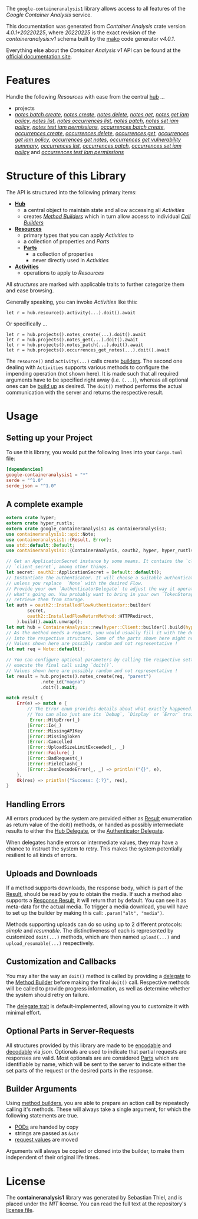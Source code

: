<!---
DO NOT EDIT !
This file was generated automatically from 'src/generator/templates/api/README.md.mako'
DO NOT EDIT !
-->
The `google-containeranalysis1` library allows access to all features of the *Google Container Analysis* service.

This documentation was generated from *Container Analysis* crate version *4.0.1+20220225*, where *20220225* is the exact revision of the *containeranalysis:v1* schema built by the [mako](http://www.makotemplates.org/) code generator *v4.0.1*.

Everything else about the *Container Analysis* *v1* API can be found at the
[official documentation site](https://cloud.google.com/container-analysis/api/reference/rest/).
# Features

Handle the following *Resources* with ease from the central [hub](https://docs.rs/google-containeranalysis1/4.0.1+20220225/google_containeranalysis1/ContainerAnalysis) ... 

* projects
 * [*notes batch create*](https://docs.rs/google-containeranalysis1/4.0.1+20220225/google_containeranalysis1/api::ProjectNoteBatchCreateCall), [*notes create*](https://docs.rs/google-containeranalysis1/4.0.1+20220225/google_containeranalysis1/api::ProjectNoteCreateCall), [*notes delete*](https://docs.rs/google-containeranalysis1/4.0.1+20220225/google_containeranalysis1/api::ProjectNoteDeleteCall), [*notes get*](https://docs.rs/google-containeranalysis1/4.0.1+20220225/google_containeranalysis1/api::ProjectNoteGetCall), [*notes get iam policy*](https://docs.rs/google-containeranalysis1/4.0.1+20220225/google_containeranalysis1/api::ProjectNoteGetIamPolicyCall), [*notes list*](https://docs.rs/google-containeranalysis1/4.0.1+20220225/google_containeranalysis1/api::ProjectNoteListCall), [*notes occurrences list*](https://docs.rs/google-containeranalysis1/4.0.1+20220225/google_containeranalysis1/api::ProjectNoteOccurrenceListCall), [*notes patch*](https://docs.rs/google-containeranalysis1/4.0.1+20220225/google_containeranalysis1/api::ProjectNotePatchCall), [*notes set iam policy*](https://docs.rs/google-containeranalysis1/4.0.1+20220225/google_containeranalysis1/api::ProjectNoteSetIamPolicyCall), [*notes test iam permissions*](https://docs.rs/google-containeranalysis1/4.0.1+20220225/google_containeranalysis1/api::ProjectNoteTestIamPermissionCall), [*occurrences batch create*](https://docs.rs/google-containeranalysis1/4.0.1+20220225/google_containeranalysis1/api::ProjectOccurrenceBatchCreateCall), [*occurrences create*](https://docs.rs/google-containeranalysis1/4.0.1+20220225/google_containeranalysis1/api::ProjectOccurrenceCreateCall), [*occurrences delete*](https://docs.rs/google-containeranalysis1/4.0.1+20220225/google_containeranalysis1/api::ProjectOccurrenceDeleteCall), [*occurrences get*](https://docs.rs/google-containeranalysis1/4.0.1+20220225/google_containeranalysis1/api::ProjectOccurrenceGetCall), [*occurrences get iam policy*](https://docs.rs/google-containeranalysis1/4.0.1+20220225/google_containeranalysis1/api::ProjectOccurrenceGetIamPolicyCall), [*occurrences get notes*](https://docs.rs/google-containeranalysis1/4.0.1+20220225/google_containeranalysis1/api::ProjectOccurrenceGetNoteCall), [*occurrences get vulnerability summary*](https://docs.rs/google-containeranalysis1/4.0.1+20220225/google_containeranalysis1/api::ProjectOccurrenceGetVulnerabilitySummaryCall), [*occurrences list*](https://docs.rs/google-containeranalysis1/4.0.1+20220225/google_containeranalysis1/api::ProjectOccurrenceListCall), [*occurrences patch*](https://docs.rs/google-containeranalysis1/4.0.1+20220225/google_containeranalysis1/api::ProjectOccurrencePatchCall), [*occurrences set iam policy*](https://docs.rs/google-containeranalysis1/4.0.1+20220225/google_containeranalysis1/api::ProjectOccurrenceSetIamPolicyCall) and [*occurrences test iam permissions*](https://docs.rs/google-containeranalysis1/4.0.1+20220225/google_containeranalysis1/api::ProjectOccurrenceTestIamPermissionCall)




# Structure of this Library

The API is structured into the following primary items:

* **[Hub](https://docs.rs/google-containeranalysis1/4.0.1+20220225/google_containeranalysis1/ContainerAnalysis)**
    * a central object to maintain state and allow accessing all *Activities*
    * creates [*Method Builders*](https://docs.rs/google-containeranalysis1/4.0.1+20220225/google_containeranalysis1/client::MethodsBuilder) which in turn
      allow access to individual [*Call Builders*](https://docs.rs/google-containeranalysis1/4.0.1+20220225/google_containeranalysis1/client::CallBuilder)
* **[Resources](https://docs.rs/google-containeranalysis1/4.0.1+20220225/google_containeranalysis1/client::Resource)**
    * primary types that you can apply *Activities* to
    * a collection of properties and *Parts*
    * **[Parts](https://docs.rs/google-containeranalysis1/4.0.1+20220225/google_containeranalysis1/client::Part)**
        * a collection of properties
        * never directly used in *Activities*
* **[Activities](https://docs.rs/google-containeranalysis1/4.0.1+20220225/google_containeranalysis1/client::CallBuilder)**
    * operations to apply to *Resources*

All *structures* are marked with applicable traits to further categorize them and ease browsing.

Generally speaking, you can invoke *Activities* like this:

```Rust,ignore
let r = hub.resource().activity(...).doit().await
```

Or specifically ...

```ignore
let r = hub.projects().notes_create(...).doit().await
let r = hub.projects().notes_get(...).doit().await
let r = hub.projects().notes_patch(...).doit().await
let r = hub.projects().occurrences_get_notes(...).doit().await
```

The `resource()` and `activity(...)` calls create [builders][builder-pattern]. The second one dealing with `Activities` 
supports various methods to configure the impending operation (not shown here). It is made such that all required arguments have to be 
specified right away (i.e. `(...)`), whereas all optional ones can be [build up][builder-pattern] as desired.
The `doit()` method performs the actual communication with the server and returns the respective result.

# Usage

## Setting up your Project

To use this library, you would put the following lines into your `Cargo.toml` file:

```toml
[dependencies]
google-containeranalysis1 = "*"
serde = "^1.0"
serde_json = "^1.0"
```

## A complete example

```Rust
extern crate hyper;
extern crate hyper_rustls;
extern crate google_containeranalysis1 as containeranalysis1;
use containeranalysis1::api::Note;
use containeranalysis1::{Result, Error};
use std::default::Default;
use containeranalysis1::{ContainerAnalysis, oauth2, hyper, hyper_rustls};

// Get an ApplicationSecret instance by some means. It contains the `client_id` and 
// `client_secret`, among other things.
let secret: oauth2::ApplicationSecret = Default::default();
// Instantiate the authenticator. It will choose a suitable authentication flow for you, 
// unless you replace  `None` with the desired Flow.
// Provide your own `AuthenticatorDelegate` to adjust the way it operates and get feedback about 
// what's going on. You probably want to bring in your own `TokenStorage` to persist tokens and
// retrieve them from storage.
let auth = oauth2::InstalledFlowAuthenticator::builder(
        secret,
        oauth2::InstalledFlowReturnMethod::HTTPRedirect,
    ).build().await.unwrap();
let mut hub = ContainerAnalysis::new(hyper::Client::builder().build(hyper_rustls::HttpsConnectorBuilder::new().with_native_roots().https_or_http().enable_http1().enable_http2().build()), auth);
// As the method needs a request, you would usually fill it with the desired information
// into the respective structure. Some of the parts shown here might not be applicable !
// Values shown here are possibly random and not representative !
let mut req = Note::default();

// You can configure optional parameters by calling the respective setters at will, and
// execute the final call using `doit()`.
// Values shown here are possibly random and not representative !
let result = hub.projects().notes_create(req, "parent")
             .note_id("magna")
             .doit().await;

match result {
    Err(e) => match e {
        // The Error enum provides details about what exactly happened.
        // You can also just use its `Debug`, `Display` or `Error` traits
         Error::HttpError(_)
        |Error::Io(_)
        |Error::MissingAPIKey
        |Error::MissingToken
        |Error::Cancelled
        |Error::UploadSizeLimitExceeded(_, _)
        |Error::Failure(_)
        |Error::BadRequest(_)
        |Error::FieldClash(_)
        |Error::JsonDecodeError(_, _) => println!("{}", e),
    },
    Ok(res) => println!("Success: {:?}", res),
}

```
## Handling Errors

All errors produced by the system are provided either as [Result](https://docs.rs/google-containeranalysis1/4.0.1+20220225/google_containeranalysis1/client::Result) enumeration as return value of
the doit() methods, or handed as possibly intermediate results to either the 
[Hub Delegate](https://docs.rs/google-containeranalysis1/4.0.1+20220225/google_containeranalysis1/client::Delegate), or the [Authenticator Delegate](https://docs.rs/yup-oauth2/*/yup_oauth2/trait.AuthenticatorDelegate.html).

When delegates handle errors or intermediate values, they may have a chance to instruct the system to retry. This 
makes the system potentially resilient to all kinds of errors.

## Uploads and Downloads
If a method supports downloads, the response body, which is part of the [Result](https://docs.rs/google-containeranalysis1/4.0.1+20220225/google_containeranalysis1/client::Result), should be
read by you to obtain the media.
If such a method also supports a [Response Result](https://docs.rs/google-containeranalysis1/4.0.1+20220225/google_containeranalysis1/client::ResponseResult), it will return that by default.
You can see it as meta-data for the actual media. To trigger a media download, you will have to set up the builder by making
this call: `.param("alt", "media")`.

Methods supporting uploads can do so using up to 2 different protocols: 
*simple* and *resumable*. The distinctiveness of each is represented by customized 
`doit(...)` methods, which are then named `upload(...)` and `upload_resumable(...)` respectively.

## Customization and Callbacks

You may alter the way an `doit()` method is called by providing a [delegate](https://docs.rs/google-containeranalysis1/4.0.1+20220225/google_containeranalysis1/client::Delegate) to the 
[Method Builder](https://docs.rs/google-containeranalysis1/4.0.1+20220225/google_containeranalysis1/client::CallBuilder) before making the final `doit()` call. 
Respective methods will be called to provide progress information, as well as determine whether the system should 
retry on failure.

The [delegate trait](https://docs.rs/google-containeranalysis1/4.0.1+20220225/google_containeranalysis1/client::Delegate) is default-implemented, allowing you to customize it with minimal effort.

## Optional Parts in Server-Requests

All structures provided by this library are made to be [encodable](https://docs.rs/google-containeranalysis1/4.0.1+20220225/google_containeranalysis1/client::RequestValue) and 
[decodable](https://docs.rs/google-containeranalysis1/4.0.1+20220225/google_containeranalysis1/client::ResponseResult) via *json*. Optionals are used to indicate that partial requests are responses 
are valid.
Most optionals are are considered [Parts](https://docs.rs/google-containeranalysis1/4.0.1+20220225/google_containeranalysis1/client::Part) which are identifiable by name, which will be sent to 
the server to indicate either the set parts of the request or the desired parts in the response.

## Builder Arguments

Using [method builders](https://docs.rs/google-containeranalysis1/4.0.1+20220225/google_containeranalysis1/client::CallBuilder), you are able to prepare an action call by repeatedly calling it's methods.
These will always take a single argument, for which the following statements are true.

* [PODs][wiki-pod] are handed by copy
* strings are passed as `&str`
* [request values](https://docs.rs/google-containeranalysis1/4.0.1+20220225/google_containeranalysis1/client::RequestValue) are moved

Arguments will always be copied or cloned into the builder, to make them independent of their original life times.

[wiki-pod]: http://en.wikipedia.org/wiki/Plain_old_data_structure
[builder-pattern]: http://en.wikipedia.org/wiki/Builder_pattern
[google-go-api]: https://github.com/google/google-api-go-client

# License
The **containeranalysis1** library was generated by Sebastian Thiel, and is placed 
under the *MIT* license.
You can read the full text at the repository's [license file][repo-license].

[repo-license]: https://github.com/Byron/google-apis-rsblob/main/LICENSE.md

